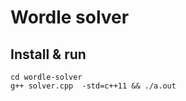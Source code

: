 # Wordle solver

## Install & run

```bash=
cd wordle-solver
g++ solver.cpp  -std=c++11 && ./a.out
```
